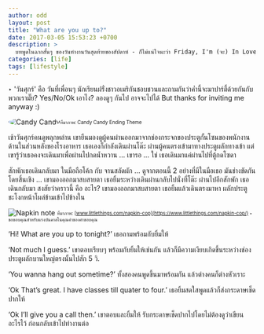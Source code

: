 ```yaml
---
author: odd
layout: post
title: "What are you up to?"
date: 2017-03-05 15:53:23 +0700
description: >
  บทพูดในฉากสั้นๆ ของวันทำงานวันสุดท้ายของสัปดาห์ - ก็ไม่แน่ใจนะว่า Friday, I'm (จะ) In Love เหมือนอย่างเคยมั๊ย
categories: [life]
tags: [lifestyle]
---
```

‣ 'วันศุกร์' คือ วันที่เพื่อนๆ นักเรียนฝรั่งชาวอเมริกันชอบชวนและถามกันว่าค่ำนี้จะมาปาร์ตี้ด้วยกันกับพวกเรามั๊ย? Yes/No/Ok เอาไง? ลองดูๆ กันไป อาจจะไปได้ But thanks for inviting me anyway :)

<img src="/sdee.co/assets/img/authors/odd/2017-03-05/candy_ending_theme.jpg" alt="Candy Candy" style="border-radius:50%"><sub><sup>ที่มาภาพ: Candy Candy Ending Theme</sup></sub>

เช้าวันศุกร์คนดูพลุกพล่าน เขายืนมองดูผู้คนผ่านออกมาจากช่องกระจกของประตูกั้นโซนของพนักงานด้านในส่วนหลังของโรงอาหาร เธอเองก็กำลังเดินผ่านโต๊ะ ผ่านผู้คนตรงเข้ามาทางประตูผลักทางเข้า แต่เขารู้ว่าเธอคงจะเดินมาเพื่อผ่านไปกดน้ำหวาน … เขารอ … ใช่ เธอเดินมาแค่ผ่านไปที่ตู้กดโซดา

สักพักเธอเดินกลับมา ในมือถือโค้ก กับ จานสลัดผัก … ดูจากตอนนี้ 2 อย่างที่มีในมือเธอ มันช่างขัดกันโดยสิ้นเชิง … เขามองออกมาสบสายตา เธอยิ้มระหว่างเดินผ่านกลับไปนั่งที่โต๊ะ
ผ่านไปอีกสักพัก เธอเดินกลับมา สงสัยว่าคราวนี้ คือ อะไร? เขามองออกมาสบสายตา เธอยิ้มแล้วเดินตรงมาหา ผลักประตูชะโงกหน้าโผล่ข้ามเข้าไปข้างใน

![Napkin note](/sdee.co/assets/img/authors/odd/2017-03-05/note_400x200.jpg)
<sub><sup>ที่มาภาพ: [www.littlethings.com/napkin-cop](https://www.littlethings.com/napkin-cop/) ‣ ขอขอบคุณสำหรับแรงบันดาลในคุณค่าของคำขอบคุณ</sup></sub>

‘Hi! What are you up to tonight?’ เธอถามพร้อมกับยิ้มให้

‘Not much I guess.’ เขาตอบเรียบๆ พร้อมกับยิ้มให้เช่นกัน แล้วก็มีความเงียบเกิดขึ้นระหว่างช่องประตูผลักบานใหญ่ตรงนั้นไปสัก 5 วิ.

‘You wanna hang out sometime?’ ทั้งสองคนพูดขึ้นมาพร้อมกัน แล้วต่างคนก็ต่างหัวเราะ

‘Ok That’s great. I have classes till quater to four.’ เธอยิ้มสดใสพูดแล้วก็ส่งกระดาษเช็ดปากให้

‘Ok I’ll give you a call then.’ เขาตอบและยิ้มให้ รับกระดาษเช็ดปากไปโดยไม่ต้องดูว่าเขียนอะไรไว้ ก่อนกลับเข้าไปทำงานต่อ
